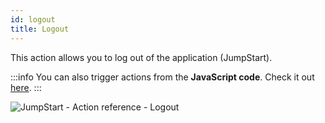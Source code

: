```yaml
---
id: logout
title: Logout
---
```


This action allows you to log out of the application (JumpStart).

:::info
You can also trigger actions from the **JavaScript code**. Check it out [here](/docs/how-to/run-actions-from-runjs).
:::

<div style={{textAlign: 'center'}}>

![JumpStart - Action reference -  Logout](/img/actions/logout/logout.png)

</div>